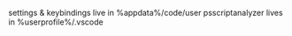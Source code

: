 settings & keybindings live in %appdata%/code/user
psscriptanalyzer  lives in %userprofile%/.vscode
